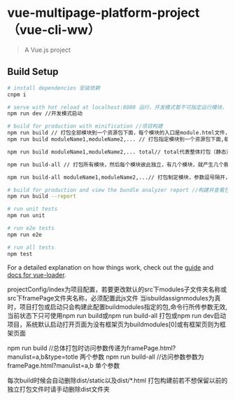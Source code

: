 # vue-multipage-platform-project（vue-cli-ww）

> A Vue.js project

## Build Setup

``` bash
# install dependencies 安装依赖
cnpm i

# serve with hot reload at localhost:8080 运行，开发模式暂不可指定运行模块，可配置rojectConfig/index来指定
npm run dev //开发模式启动

# build for production with minification //项目构建
npm run build // 打包全部模块到一个资源包下面，每个模块的入口是module.html文件，静态资源都在static目录中，这种方式可以复用重复的资源
npm run build moduleName1,moduleName2,... // 打包指定模块到一个资源包下面,每个模块的入口是module.html文件，静态资源都在static目录中，这种方式可以复用重复的资源

npm run build moduleName1,moduleName2,... total// total代表整体打包（静态资源在同一个目录下，可以复用重复的文件），separate代表分开打包（静态资源按模块名称分别独立打包，不能复用重复的文件）separate模式下一次只能打某一个包，例如npm run build a separate

npm run build-all // 打包所有模块，然后每个模块彼此独立，有几个模块，就产生几个静态资源包，这种方式不会复用重复的资源

npm run build-all moduleName1,moduleName2,...// 打包制定模块，参数逗号隔开，然后每个模块彼此独立，有几个模块，就产生几个静态资源包，这种方式不会复用重复的资源

# build for production and view the bundle analyzer report //构建并查看包分析报告
npm run build --report

# run unit tests
npm run unit

# run e2e tests
npm run e2e

# run all tests
npm test
```
For a detailed explanation on how things work, check out the [guide](http://vuejs-templates.github.io/webpack/) and [docs for vue-loader](http://vuejs.github.io/vue-loader).

projectConfig/index为项目配置，若要更改默认的src下modules子文件夹名称或src下framePage文件夹名称，必须配置此js文件
当isbuildassignmodules为真时，项目打包或启动只会构建此配置buildmodules指定的包,命令行所传参数无效,当前状态下只可使用npm run build或npm run build-all 打包或npm run dev启动项目，系统默认启动打开页面为没有框架页为buildmodules[0]或有框架页则为框架页面

npm run build //总体打包时访问参数传递为framePage.html?manulist=a,b&type=totle 两个参数
npm run build-all //访问参数参数为framePage.html?manulist=a,b  单个参数

每次build时候会自动删除dist/static以及dist/*.html  打包构建前若不想保留以前的独立打包文件时请手动删除dist文件夹